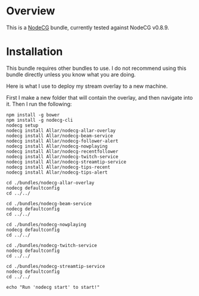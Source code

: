 # Overview

This is a [NodeCG](http://github.com/nodecg/nodecg) bundle, currently tested against NodeCG v0.8.9.

# Installation

This bundle requires other bundles to use. I do not recommend using this bundle directly unless you know what you are doing.

Here is what I use to deploy my stream overlay to a new machine.

First I make a new folder that will contain the overlay, and then navigate into it. Then I run the following:

```
npm install -g bower
npm install -g nodecg-cli
nodecg setup
nodecg install Allar/nodecg-allar-overlay
nodecg install Allar/nodecg-beam-service
nodecg install Allar/nodecg-follower-alert
nodecg install Allar/nodecg-nowplaying
nodecg install Allar/nodecg-recentfollower
nodecg install Allar/nodecg-twitch-service
nodecg install Allar/nodecg-streamtip-service
nodecg install Allar/nodecg-tips-recent
nodecg install Allar/nodecg-tips-alert

cd ./bundles/nodecg-allar-overlay
nodecg defaultconfig
cd ../../

cd ./bundles/nodecg-beam-service
nodecg defaultconfig
cd ../../

cd ./bundles/nodecg-nowplaying
nodecg defaultconfig
cd ../../

cd ./bundles/nodecg-twitch-service
nodecg defaultconfig
cd ../../

cd ./bundles/nodecg-streamtip-service
nodecg defaultconfig
cd ../../

echo "Run 'nodecg start' to start!"

```
